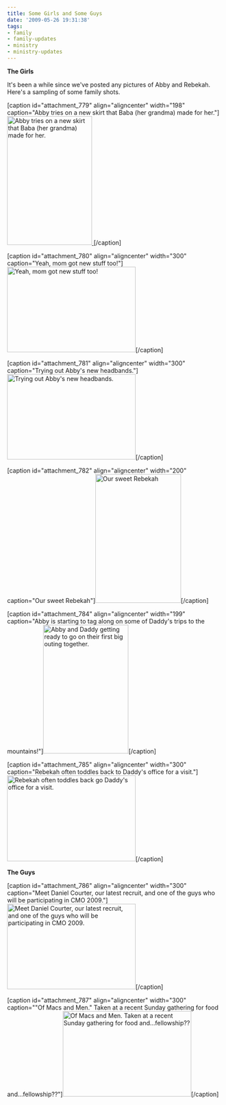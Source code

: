 ```yaml
---
title: Some Girls and Some Guys
date: '2009-05-26 19:31:38'
tags:
- family
- family-updates
- ministry
- ministry-updates
---
```


<strong>The Girls</strong>

It's been a while since we've posted any pictures of Abby and Rebekah. Here's a sampling of some family shots.

[caption id="attachment_779" align="aligncenter" width="198" caption="Abby tries on a new skirt that Baba (her grandma) made for her."]<a href="https://s3.amazonaws.com/images.ofreport.com/2009/05/dsc_6319.jpg"><img class="size-medium wp-image-779" title="dsc_6319" src="https://s3.amazonaws.com/images.ofreport.com/2009/05/dsc_6319-198x300.jpg" alt="Abby tries on a new skirt that Baba (her grandma) made for her." width="198" height="300" />
</a>[/caption]

<!--more-->

[caption id="attachment_780" align="aligncenter" width="300" caption="Yeah, mom got new stuff too!"]<a href="https://s3.amazonaws.com/images.ofreport.com/2009/05/dsc_6322.jpg"><img class="size-medium wp-image-780" title="dsc_6322" src="https://s3.amazonaws.com/images.ofreport.com/2009/05/dsc_6322-300x199.jpg" alt="Yeah, mom got new stuff too!" width="300" height="199" /></a>[/caption]

[caption id="attachment_781" align="aligncenter" width="300" caption="Trying out Abby&#39;s new headbands."]<a href="https://s3.amazonaws.com/images.ofreport.com/2009/05/dsc_6323.jpg"><img class="size-medium wp-image-781" title="dsc_6323" src="https://s3.amazonaws.com/images.ofreport.com/2009/05/dsc_6323-300x199.jpg" alt="Trying out Abby's new headbands." width="300" height="199" /></a>[/caption]

[caption id="attachment_782" align="aligncenter" width="200" caption="Our sweet Rebekah"]<a href="https://s3.amazonaws.com/images.ofreport.com/2009/05/dsc_5143.jpg"><img class="size-medium wp-image-782" title="dsc_5143" src="https://s3.amazonaws.com/images.ofreport.com/2009/05/dsc_5143-200x300.jpg" alt="Our sweet Rebekah" width="200" height="300" /></a>[/caption]

[caption id="attachment_784" align="aligncenter" width="199" caption="Abby is starting to tag along on some of Daddy&#39;s trips to the mountains!"]<a href="https://s3.amazonaws.com/images.ofreport.com/2009/05/dsc_5157.jpg"><img class="size-medium wp-image-784" title="dsc_5157" src="https://s3.amazonaws.com/images.ofreport.com/2009/05/dsc_5157-199x300.jpg" alt="Abby and Daddy getting ready to go on their first big outing together." width="199" height="300" /></a>[/caption]

[caption id="attachment_785" align="aligncenter" width="300" caption="Rebekah often toddles back to Daddy&#39;s office for a visit."]<a href="https://s3.amazonaws.com/images.ofreport.com/2009/05/dsc_5173.jpg"><img class="size-medium wp-image-785" title="dsc_5173" src="https://s3.amazonaws.com/images.ofreport.com/2009/05/dsc_5173-300x200.jpg" alt="Rebekah often toddles back go Daddy's office for a visit." width="300" height="200" /></a>[/caption]

<strong>The Guys</strong>

[caption id="attachment_786" align="aligncenter" width="300" caption="Meet Daniel Courter, our latest recruit, and one of the guys who will be participating in CMO 2009."]<a href="https://s3.amazonaws.com/images.ofreport.com/2009/05/dsc_6386.jpg"><img class="size-medium wp-image-786" title="dsc_6386" src="https://s3.amazonaws.com/images.ofreport.com/2009/05/dsc_6386-300x199.jpg" alt="Meet Daniel Courter, our latest recruit, and one of the guys who will be participating in CMO 2009." width="300" height="199" /></a>[/caption]

[caption id="attachment_787" align="aligncenter" width="300" caption="&quot;Of Macs and Men.&quot; Taken at a recent Sunday gathering for food and...fellowship??"]<a href="https://s3.amazonaws.com/images.ofreport.com/2009/05/dsc_6380.jpg"><img class="size-medium wp-image-787" title="dsc_6380" src="https://s3.amazonaws.com/images.ofreport.com/2009/05/dsc_6380-300x199.jpg" alt="Of Macs and Men. Taken at a recent Sunday gathering for food and...fellowship??" width="300" height="199" /></a>[/caption]
